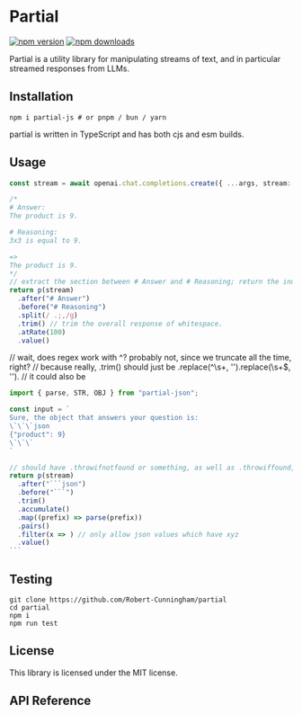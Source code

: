 # Partial

[![npm version](https://badgen.net/npm/v/partialjs)](https://npm.im/partialjs) [![npm downloads](https://badgen.net/npm/dm/partialjs)](https://npm.im/partialjs)

Partial is a utility library for manipulating streams of text, and in particular streamed responses from LLMs.

## Installation

```
npm i partial-js # or pnpm / bun / yarn
```

partial is written in TypeScript and has both cjs and esm builds.

## Usage

```ts
const stream = await openai.chat.completions.create({ ...args, stream: true })

/*
# Answer:
The product is 9.

# Reasoning:
3x3 is equal to 9.

=> 
The product is 9.
*/
// extract the section between # Answer and # Reasoning; return the individual sentences at least 100ms apart.
return p(stream)
  .after("# Answer")
  .before("# Reasoning")
  .split(/ .;,/g)
  .trim() // trim the overall response of whitespace.
  .atRate(100)
  .value()
```

// wait, does regex work with ^? probably not, since we truncate all the time, right?
// because really, .trim() should just be .replace(^\s+, '').replace(\s+$, '').
// it could also be

````ts
import { parse, STR, OBJ } from "partial-json";

const input = `
Sure, the object that answers your question is:
\`\`\`json
{"product": 9}
\`\`\`
`

// should have .throwifnotfound or something, as well as .throwiffound, .censor, etc?
return p(stream)
  .after("```json")
  .before("```")
  .trim()
  .accumulate()
  .map((prefix) => parse(prefix))
  .pairs()
  .filter(x => ) // only allow json values which have xyz
  .value()
```
````

## Testing

```
git clone https://github.com/Robert-Cunningham/partial
cd partial
npm i
npm run test
```

## License

This library is licensed under the MIT license.

## API Reference
